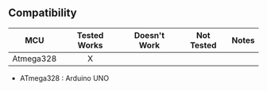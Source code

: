 <!-- START COMPATIBILITY TABLE -->

## Compatibility

MCU         |Tested Works|Doesn't Work|Not Tested|Notes
------------|:----------:|:----------:|:--------:|-----
Atmega328   |      X     |            |          |


  * ATmega328 : Arduino UNO

<!-- END COMPATIBILITY TABLE -->